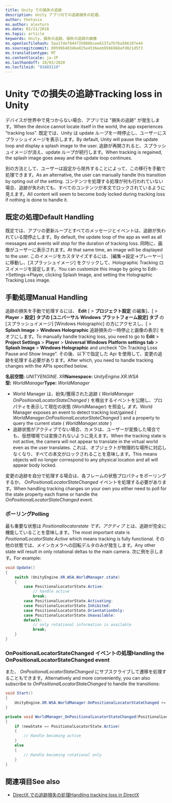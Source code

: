 ```yaml
---
title: Unity での損失の追跡
description: Unity アプリ内での追跡損失の処理。
author: thetuvix
ms.author: alexturn
ms.date: 03/21/2018
ms.topic: article
keywords: Unity、損失の追跡、損失の追跡の画像
ms.openlocfilehash: 5aa17def844735088bcee6137a7b76a586107e44
ms.sourcegitcommit: 09599b4034be825e4536eeb9566968afd021d5f3
ms.translationtype: MT
ms.contentlocale: ja-JP
ms.lasthandoff: 10/03/2020
ms.locfileid: "91683119"
---
```

# <a name="tracking-loss-in-unity"></a><span data-ttu-id="69d2e-104">Unity での損失の追跡</span><span class="sxs-lookup"><span data-stu-id="69d2e-104">Tracking loss in Unity</span></span>

<span data-ttu-id="69d2e-105">デバイスが世界中で見つからない場合、アプリでは "損失の追跡" が発生します。</span><span class="sxs-lookup"><span data-stu-id="69d2e-105">When the device cannot locate itself in the world, the app experiences "tracking loss".</span></span> <span data-ttu-id="69d2e-106">既定では、Unity は update ループを一時停止し、ユーザーにスプラッシュイメージを表示します。</span><span class="sxs-lookup"><span data-stu-id="69d2e-106">By default, Unity will pause the update loop and display a splash image to the user.</span></span> <span data-ttu-id="69d2e-107">追跡が再開されると、スプラッシュイメージが消え、update ループが続行します。</span><span class="sxs-lookup"><span data-stu-id="69d2e-107">When tracking is regained, the splash image goes away and the update loop continues.</span></span>

<span data-ttu-id="69d2e-108">別の方法として、ユーザーは設定から除外することによって、この移行を手動で処理できます。</span><span class="sxs-lookup"><span data-stu-id="69d2e-108">As an alternative, the user can manually handle this transition by opting out of the setting.</span></span> <span data-ttu-id="69d2e-109">コンテンツを処理する処理が何も行われていない場合、追跡が失われても、すべてのコンテンツが本文でロックされているように見えます。</span><span class="sxs-lookup"><span data-stu-id="69d2e-109">All content will seem to become body locked during tracking loss if nothing is done to handle it.</span></span>

## <a name="default-handling"></a><span data-ttu-id="69d2e-110">既定の処理</span><span class="sxs-lookup"><span data-stu-id="69d2e-110">Default Handling</span></span>

<span data-ttu-id="69d2e-111">既定では、アプリの更新ループとすべてのメッセージとイベントは、追跡が失われている間停止します。</span><span class="sxs-lookup"><span data-stu-id="69d2e-111">By default, the update loop of the app as well as all messages and events will stop for the duration of tracking loss.</span></span> <span data-ttu-id="69d2e-112">同時に、画像がユーザーに表示されます。</span><span class="sxs-lookup"><span data-stu-id="69d2e-112">At that same time, an image will be displayed to the user.</span></span> <span data-ttu-id="69d2e-113">このイメージをカスタマイズするには、[編集->設定->プレーヤー] に移動し、[スプラッシュイメージ] をクリックして、Holographic Tracking ロスイメージを設定します。</span><span class="sxs-lookup"><span data-stu-id="69d2e-113">You can customize this image by going to Edit->Settings->Player, clicking Splash Image, and setting the Holographic Tracking Loss image.</span></span>

## <a name="manual-handling"></a><span data-ttu-id="69d2e-114">手動処理</span><span class="sxs-lookup"><span data-stu-id="69d2e-114">Manual Handling</span></span>

<span data-ttu-id="69d2e-115">追跡の損失を手動で処理するには、 **Edit** [  >  **プロジェクト設定** の編集]、[  >  **Player**  >  **設定] タブの [ユニバーサル Windows プラットフォーム設定] タブ** の [スプラッシュイメージ] [Windows Holographic] の方にアクセスし、[  >  **Splash Image**  >  **Windows Holographic** 追跡損失の一時停止と画像の表示] をオフにします。</span><span class="sxs-lookup"><span data-stu-id="69d2e-115">To manually handle tracking loss, you need to go to **Edit** > **Project Settings** > **Player** > **Universal Windows Platform settings tab** > **Splash Image** > **Windows Holographic** and uncheck "On Tracking Loss Pause and Show Image".</span></span> <span data-ttu-id="69d2e-116">その後、以下で指定した Api を使用して、変更の追跡を処理する必要があります。</span><span class="sxs-lookup"><span data-stu-id="69d2e-116">After which, you need to handle tracking changes with the APIs specified below.</span></span>

<span data-ttu-id="69d2e-117">**名前空間:** *UNITYENGINE. XR*</span><span class="sxs-lookup"><span data-stu-id="69d2e-117">**Namespace:** *UnityEngine.XR.WSA*</span></span><br>
<span data-ttu-id="69d2e-118">**型:** *WorldManager*</span><span class="sxs-lookup"><span data-stu-id="69d2e-118">**Type:** *WorldManager*</span></span>

* <span data-ttu-id="69d2e-119">World Manager は、紛失/獲得された追跡 ( *WorldManager OnPositionalLocatorStateChanged* ) を検出するイベントを公開し、プロパティを表示して現在の状態 (WorldManager) を照会し *ます。*</span><span class="sxs-lookup"><span data-stu-id="69d2e-119">World Manager exposes an event to detect tracking lost/gained ( *WorldManager.OnPositionalLocatorStateChanged* ) and a property to query the current state ( *WorldManager.state* )</span></span>
* <span data-ttu-id="69d2e-120">追跡状態がアクティブでない場合、カメラは、ユーザーが変換した場合でも、仮想環境では変換されないように見えます。</span><span class="sxs-lookup"><span data-stu-id="69d2e-120">When the tracking state is not active, the camera will not appear to translate in the virtual world even as the user translates.</span></span> <span data-ttu-id="69d2e-121">これは、オブジェクトが物理的な場所に対応しなくなり、すべての本文がロックされることを意味します。</span><span class="sxs-lookup"><span data-stu-id="69d2e-121">This means objects will no longer correspond to any physical location and all will appear body locked.</span></span>

<span data-ttu-id="69d2e-122">変更の追跡を自分で処理する場合は、各フレームの状態プロパティをポーリングするか、 *OnPositionalLocatorStateChanged* イベントを処理する必要があります。</span><span class="sxs-lookup"><span data-stu-id="69d2e-122">When handling tracking changes on your own you either need to poll for the state property each frame or handle the *OnPositionalLocatorStateChanged* event.</span></span>

### <a name="polling"></a><span data-ttu-id="69d2e-123">ポーリング</span><span class="sxs-lookup"><span data-stu-id="69d2e-123">Polling</span></span>

<span data-ttu-id="69d2e-124">最も重要な状態は *Positionallocatorstate です。アクティブ* とは、追跡が完全に機能していることを意味します。</span><span class="sxs-lookup"><span data-stu-id="69d2e-124">The most important state is *PositionalLocatorState.Active* which means tracking is fully functional.</span></span> <span data-ttu-id="69d2e-125">その他の状態では、メインカメラへの回転デルタのみが発生します。</span><span class="sxs-lookup"><span data-stu-id="69d2e-125">Any other state will result in only rotational deltas to the main camera.</span></span> <span data-ttu-id="69d2e-126">次に例を示します。</span><span class="sxs-lookup"><span data-stu-id="69d2e-126">For example:</span></span>

```cs
void Update()
{
    switch (UnityEngine.XR.WSA.WorldManager.state)
    {
        case PositionalLocatorState.Active:
            // handle active
            break;
        case PositionalLocatorState.Activating:
        case PositionalLocatorState.Inhibited:
        case PositionalLocatorState.OrientationOnly:
        case PositionalLocatorState.Unavailable:
        default:
            // only rotational information is available
            break;
    }
}
```

### <a name="handling-the-onpositionallocatorstatechanged-event"></a><span data-ttu-id="69d2e-127">OnPositionalLocatorStateChanged イベントの処理</span><span class="sxs-lookup"><span data-stu-id="69d2e-127">Handling the OnPositionalLocatorStateChanged event</span></span>

<span data-ttu-id="69d2e-128">また、 *OnPositionalLocatorStateChanged* にサブスクライブして遷移を処理することもできます。</span><span class="sxs-lookup"><span data-stu-id="69d2e-128">Alternatively and more conveniently, you can also subscribe to *OnPositionalLocatorStateChanged* to handle the transitions:</span></span>

```cs
void Start()
{
    UnityEngine.XR.WSA.WorldManager.OnPositionalLocatorStateChanged += WorldManager_OnPositionalLocatorStateChanged;
}

private void WorldManager_OnPositionalLocatorStateChanged(PositionalLocatorState oldState, PositionalLocatorState newState)
{
    if (newState == PositionalLocatorState.Active)
    {
        // Handle becoming active
    }
    else
    {
        // Handle becoming rotational only
    }
}
```

## <a name="see-also"></a><span data-ttu-id="69d2e-129">関連項目</span><span class="sxs-lookup"><span data-stu-id="69d2e-129">See also</span></span>
* [<span data-ttu-id="69d2e-130">DirectX での追跡損失の処理</span><span class="sxs-lookup"><span data-stu-id="69d2e-130">Handling tracking loss in DirectX</span></span>](../native/coordinate-systems-in-directx.md#handling-tracking-loss)
